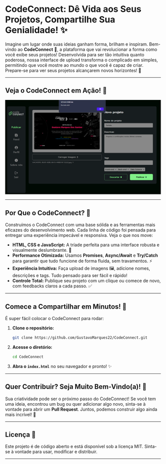 # CodeConnect: Dê Vida aos Seus Projetos, Compartilhe Sua Genialidade\! ✨

Imagine um lugar onde suas ideias ganham forma, brilham e inspiram. Bem-vindo ao **CodeConnect** 👋, a plataforma que vai revolucionar a forma como você exibe seus projetos\! Desenvolvida para ser tão intuitiva quanto poderosa, nossa interface de upload transforma o complicado em simples, permitindo que você mostre ao mundo o que você é capaz de criar. Prepare-se para ver seus projetos alcançarem novos horizontes\! 🚀

-----

## Veja o CodeConnect em Ação\! 👀

![Captura de tela da aplicação da CodeConnect](img/CodeConnect.png/)

-----

## Por Que o CodeConnect? 🤔

Construímos o CodeConnect com uma base sólida e as ferramentas mais eficazes do desenvolvimento web. Cada linha de código foi pensada para entregar uma experiência impecável e responsiva. Veja o que nos move:

  * **HTML, CSS e JavaScript:** A tríade perfeita para uma interface robusta e visualmente deslumbrante. 🎨
  * **Performance Otimizada:** Usamos **Promises**, **Async/Await** e **Try/Catch** para garantir que tudo funcione de forma fluida, sem travamentos. ⚡
  * **Experiência Intuitiva:** Faça upload de imagens 🖼️, adicione nomes, descrições e tags. Tudo pensado para ser fácil e rápido\!
  * **Controle Total:** Publique seu projeto com um clique ou comece de novo, com feedbacks claros a cada passo. ✅

-----

## Comece a Compartilhar em Minutos\! 🚀

É super fácil colocar o CodeConnect para rodar:

1.  **Clone o repositório:**
    ```bash
    git clone https://github.com/GustavoMarques22/CodeConnect.git
    ```
2.  **Acesse o diretório:**
    ```bash
    cd CodeConnect
    ```
3.  **Abra o `index.html`** no seu navegador e pronto\! ✨

-----

## Quer Contribuir? Seja Muito Bem-Vindo(a)\! 💖

Sua criatividade pode ser o próximo passo do CodeConnect\! Se você tem uma ideia, encontrou um bug ou quer adicionar algo novo, sinta-se à vontade para abrir um **Pull Request**. Juntos, podemos construir algo ainda mais incrível\! 🤝

-----

## Licença 📄

Este projeto é de código aberto e está disponível sob a licença MIT. Sinta-se à vontade para usar, modificar e distribuir.

-----
